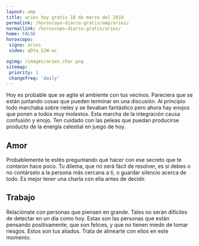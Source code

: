 ```yaml
---
layout: amp
title: aries hoy gratis 18 de marzo del 2019 
permalink: /horoscopo-diario-gratis/amp/aries/
normallink: /horoscopo-diario-gratis/aries/
home: FALSE
horoscopo:
 signo: aries
 video: qDYa_SJW-ac

ogimg: /images/aries_char.png
sitemap:
 priority: 1
 changefreq: 'daily'
---
```



Hoy es probable que se agite el ambiente con tus vecinos. Pareciera que se están juntando cosas que pueden terminar en una discusión. Al principio todo marchaba sobre rieles y se llevaban fantástico pero ahora hay enojos que ponen a todos muy molestos. Esta marcha de la integración causa confusión y enojo. Ten cuidado con las peleas que puedan producirse producto de la energía celestial en juego de hoy.

## Amor

Probablemente te estés preguntando qué hacer con ese secreto que te contaron hace poco. Tu dilema, que no será fácil de resolver, es si debes o no contárselo a la persona más cercana a ti, o guardar silencio acerca de todo. Es mejor tener una charla con ella antes de decidir.

## Trabajo

Relaciónate con personas que piensen en grande. Tales no serán difíciles de detectar en un día como hoy. Estas son las personas que están pensando positivamente, que son felices, y que no tienen miedo de tomar riesgos. Estos son tus aliados. Trata de alinearte con ellos en este momento.